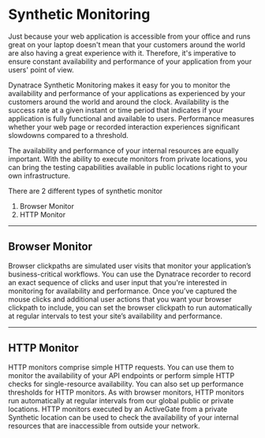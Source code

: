 # Synthetic Monitoring

Just because your web application is accessible from your office and runs great on your laptop doesn't mean that your customers around the world are also having a great experience with it. Therefore, it's imperative to ensure constant availability and performance of your application from your users' point of view.

Dynatrace Synthetic Monitoring makes it easy for you to monitor the availability and performance of your applications as experienced by your customers around the world and around the clock. Availability is the success rate at a given instant or time period that indicates if your application is fully functional and available to users. Performance measures whether your web page or recorded interaction experiences significant slowdowns compared to a threshold.

The availability and performance of your internal resources are equally important. With the ability to execute monitors from private locations, you can bring the testing capabilities available in public locations right to your own infrastructure.  

There are 2 different types of synthetic monitor   
1.  Browser Monitor
2.  HTTP Monitor

---------------------------------------------------

## Browser Monitor 

Browser clickpaths are simulated user visits that monitor your application’s business-critical workflows. You can use the Dynatrace recorder to record an exact sequence of clicks and user input that you're interested in monitoring for availability and performance. Once you’ve captured the mouse clicks and additional user actions that you want your browser clickpath to include, you can set the browser clickpath to run automatically at regular intervals to test your site’s availability and performance.

----------------------------------------------------

## HTTP Monitor

HTTP monitors comprise simple HTTP requests. You can use them to monitor the availability of your API endpoints or perform simple HTTP checks for single-resource availability. You can also set up performance thresholds for HTTP monitors. As with browser monitors, HTTP monitors run automatically at regular intervals from our global public or private locations. HTTP monitors executed by an ActiveGate from a private Synthetic location can be used to check the availability of your internal resources that are inaccessible from outside your network.
